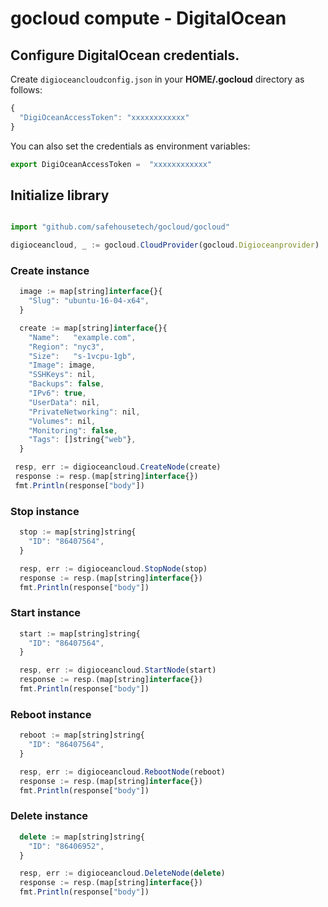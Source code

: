 # gocloud compute - DigitalOcean

## Configure DigitalOcean credentials.

Create `digioceancloudconfig.json` in your <b>HOME/.gocloud</b> directory as follows:
```js
{
  "DigiOceanAccessToken": "xxxxxxxxxxxx"
}
```

You can also set the credentials as environment variables:
```js
export DigiOceanAccessToken =  "xxxxxxxxxxxx"
```

## Initialize library

```js

import "github.com/safehousetech/gocloud/gocloud"

digioceancloud, _ := gocloud.CloudProvider(gocloud.Digioceanprovider)
```

### Create instance

```js
  image := map[string]interface{}{
    "Slug": "ubuntu-16-04-x64",
  }

  create := map[string]interface{}{
    "Name":   "example.com",
    "Region": "nyc3",
    "Size":   "s-1vcpu-1gb",
    "Image": image,
    "SSHKeys": nil,
    "Backups": false,
    "IPv6": true,
    "UserData": nil,
    "PrivateNetworking": nil,
    "Volumes": nil,
    "Monitoring": false,
    "Tags": []string{"web"},
  }

 resp, err := digioceancloud.CreateNode(create)
 response := resp.(map[string]interface{})
 fmt.Println(response["body"])
```

### Stop instance

```js
  stop := map[string]string{
    "ID": "86407564",
  }

  resp, err := digioceancloud.StopNode(stop)
  response := resp.(map[string]interface{})
  fmt.Println(response["body"])
```

### Start instance

```js
  start := map[string]string{
    "ID": "86407564",
  }

  resp, err := digioceancloud.StartNode(start)
  response := resp.(map[string]interface{})
  fmt.Println(response["body"])
```

### Reboot instance

```js
  reboot := map[string]string{
    "ID": "86407564",
  }

  resp, err := digioceancloud.RebootNode(reboot)
  response := resp.(map[string]interface{})
  fmt.Println(response["body"])
```

### Delete instance

```js
  delete := map[string]string{
    "ID": "86406952",
  }

  resp, err := digioceancloud.DeleteNode(delete)
  response := resp.(map[string]interface{})
  fmt.Println(response["body"])
```
